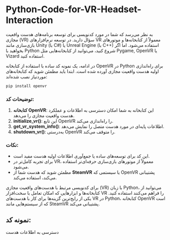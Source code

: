 # Python-Code-for-VR-Headset-Interaction
به نظر می‌رسد که شما در مورد کدنویسی برای توسعه برنامه‌های هدست واقعیت مجازی (VR) سؤال دارید. در توسعه نرم‌افزارهای VR معمولاً از کتابخانه‌ها و موتورهای بازی‌سازی مانند Unity (با C#) یا Unreal Engine (با C++) استفاده می‌شود. اما اگر بخواهید با Python شروع کنید، می‌توانید از کتابخانه‌هایی مثل Pygame, OpenVR یا Vizard استفاده کنید.


در ادامه، یک نمونه کد ساده با استفاده از کتابخانه OpenVR در Python برای راه‌اندازی اولیه هدست واقعیت مجازی آورده شده است. ابتدا باید مطمئن شوید که کتابخانه‌های موردنیاز نصب شده‌اند:
```bash
pip install openvr
```
### توضیحات کد:
1. **کتابخانه OpenVR**: این کتابخانه به شما امکان دسترسی به اطلاعات و عملکرد هدست واقعیت مجازی را می‌دهد.
2. **initialize\_vr()**: این تابع OpenVR را راه‌اندازی می‌کند.
3. **get\_vr\_system\_info()**: اطلاعات پایه‌ای در مورد هدست متصل را نمایش می‌دهد.
4. **shutdown\_vr()**: به‌درستی OpenVR را متوقف می‌کند.
### نکات:

- این کد برای توسعه‌های ساده یا جمع‌آوری اطلاعات اولیه هدست مفید است.
- برای تجربه کامل‌تر در VR، معمولاً از موتورهای بازی‌سازی حرفه‌ای‌تر استفاده می‌شود.
- مطمئن شوید که هدست شما از **SteamVR** یا سیستمی که OpenVR پشتیبانی می‌کند، استفاده می‌کند.

برای کدنویسی مرتبط با هدست‌های واقعیت مجازی (VR) با زبان Python، می‌توانید از کتابخانه‌ها و ابزارهایی که امکان تعامل با سخت‌افزار VR را فراهم می‌کنند استفاده کنید. یکی از رایج‌ترین گزینه‌ها برای کار با هدست‌های VR در Python، کتابخانه OpenVR است که از سیستم‌هایی مانند SteamVR پشتیبانی می‌کند.

## نمونه کد:
دسترسی به اطلاعات هدست

